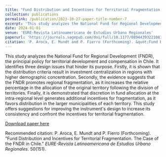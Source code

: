 ```yaml
---
title: "Fund Distribution and Incentives for Territorial Fragmentation. The Case of the FNDR in Chile"
collection: publications
permalink: /publication/2023-10-27-paper-title-number-7
excerpt: 'This study analyzes the National Fund for Regional Development (FNDR), the principal policy for territorial development and compensation in Chile. It identifies three design issues that hinder its purpose. Firstly, it is shown that the distribution criteria result in investment centralization in regions with higher demographic concentration. Secondly, the evidence suggests that the FNDR promotes regional fragmentation, as it increases the relative percentage in the allocation of the original territory following the division of territories. Finally, it is demonstrated that discretion in fund allocation at the intra-regional level generates additional incentives for fragmentation, as it favors distribution in the larger municipalities of each territory.'
date: 2024-01-01
venue: 'EURE-Revista Latinoamericana de Estudios Urbano Regionales'
paperurl: 'https://journals.sagepub.com/doi/full/10.1177/08944393221087940](https://www.eure.cl/index.php/eure/article/view/4942'
citation: 'P. Aroca, E. Mundt and P. Fierro (Forthcoming). &quot;Fund Distribution and Incentives for Territorial Fragmentation. The Case of the FNDR in Chile.&quot; Accepted for publication in <i>EURE-Revista Latinoamericana de Estudios Urbano Regionales</i>. 0(0).'
---
```

This study analyzes the National Fund for Regional Development (FNDR), the principal policy for territorial development and compensation in Chile. It identifies three design issues that hinder its purpose. Firstly, it is shown that the distribution criteria result in investment centralization in regions with higher demographic concentration. Secondly, the evidence suggests that the FNDR promotes regional fragmentation, as it increases the relative percentage in the allocation of the original territory following the division of territories. Finally, it is demonstrated that discretion in fund allocation at the intra-regional level generates additional incentives for fragmentation, as it favors distribution in the larger municipalities of each territory. This study offers suggestions for improving the instrument's design to increase its consistency and confront the incentives for territorial fragmentation.

[Download paper here](https://www.eure.cl/index.php/eure/article/view/4942)

Recommended citation: P. Aroca, E. Mundt and P. Fierro (Forthcoming). "Fund Distribution and Incentives for Territorial Fragmentation. The Case of the FNDR in Chile." <i>EURE-Revista Latinoamericana de Estudios Urbano Regionales</i>. 50(151).
